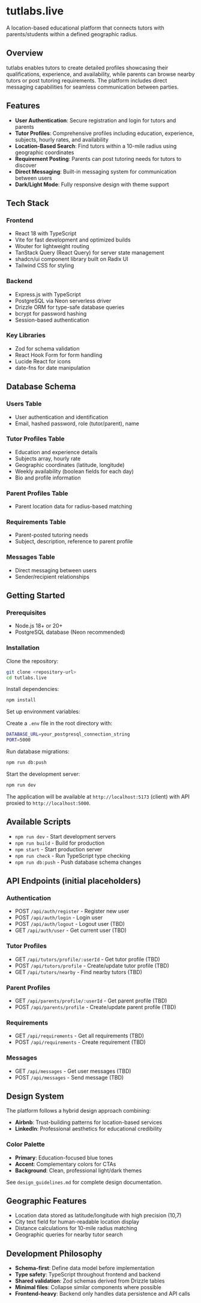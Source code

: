 # tutlabs.live

A location-based educational platform that connects tutors with parents/students within a defined geographic radius.

## Overview

tutlabs enables tutors to create detailed profiles showcasing their qualifications, experience, and availability, while parents can browse nearby tutors or post tutoring requirements. The platform includes direct messaging capabilities for seamless communication between parties.

## Features
- **User Authentication**: Secure registration and login for tutors and parents
- **Tutor Profiles**: Comprehensive profiles including education, experience, subjects, hourly rates, and availability
- **Location-Based Search**: Find tutors within a 10-mile radius using geographic coordinates
- **Requirement Posting**: Parents can post tutoring needs for tutors to discover
- **Direct Messaging**: Built-in messaging system for communication between users
- **Dark/Light Mode**: Fully responsive design with theme support

## Tech Stack

### Frontend
- React 18 with TypeScript
- Vite for fast development and optimized builds
- Wouter for lightweight routing
- TanStack Query (React Query) for server state management
- shadcn/ui component library built on Radix UI
- Tailwind CSS for styling

### Backend
- Express.js with TypeScript
- PostgreSQL via Neon serverless driver
- Drizzle ORM for type-safe database queries
- bcrypt for password hashing
- Session-based authentication

### Key Libraries
- Zod for schema validation
- React Hook Form for form handling
- Lucide React for icons
- date-fns for date manipulation

## Database Schema

### Users Table
- User authentication and identification
- Email, hashed password, role (tutor/parent), name

### Tutor Profiles Table
- Education and experience details
- Subjects array, hourly rate
- Geographic coordinates (latitude, longitude)
- Weekly availability (boolean fields for each day)
- Bio and profile information

### Parent Profiles Table
- Parent location data for radius-based matching

### Requirements Table
- Parent-posted tutoring needs
- Subject, description, reference to parent profile

### Messages Table
- Direct messaging between users
- Sender/recipient relationships

## Getting Started

### Prerequisites
- Node.js 18+ or 20+
- PostgreSQL database (Neon recommended)

### Installation

Clone the repository:

```bash
git clone <repository-url>
cd tutlabs.live
```

Install dependencies:

```bash
npm install
```

Set up environment variables:

Create a `.env` file in the root directory with:

```bash
DATABASE_URL=your_postgresql_connection_string
PORT=5000
```

Run database migrations:

```bash
npm run db:push
```

Start the development server:

```bash
npm run dev
```

The application will be available at `http://localhost:5173` (client) with API proxied to `http://localhost:5000`.

## Available Scripts
- `npm run dev` - Start development servers
- `npm run build` - Build for production
- `npm start` - Start production server
- `npm run check` - Run TypeScript type checking
- `npm run db:push` - Push database schema changes

## API Endpoints (initial placeholders)

### Authentication
- POST `/api/auth/register` - Register new user
- POST `/api/auth/login` - Login user
- POST `/api/auth/logout` - Logout user (TBD)
- GET `/api/auth/user` - Get current user (TBD)

### Tutor Profiles
- GET `/api/tutors/profile/:userId` - Get tutor profile (TBD)
- POST `/api/tutors/profile` - Create/update tutor profile (TBD)
- GET `/api/tutors/nearby` - Find nearby tutors (TBD)

### Parent Profiles
- GET `/api/parents/profile/:userId` - Get parent profile (TBD)
- POST `/api/parents/profile` - Create/update parent profile (TBD)

### Requirements
- GET `/api/requirements` - Get all requirements (TBD)
- POST `/api/requirements` - Create requirement (TBD)

### Messages
- GET `/api/messages` - Get user messages (TBD)
- POST `/api/messages` - Send message (TBD)

## Design System
The platform follows a hybrid design approach combining:

- **Airbnb**: Trust-building patterns for location-based services
- **LinkedIn**: Professional aesthetics for educational credibility

### Color Palette
- **Primary**: Education-focused blue tones
- **Accent**: Complementary colors for CTAs
- **Background**: Clean, professional light/dark themes

See `design_guidelines.md` for complete design documentation.

## Geographic Features
- Location data stored as latitude/longitude with high precision (10,7)
- City text field for human-readable location display
- Distance calculations for 10-mile radius matching
- Geographic queries for nearby tutor search

## Development Philosophy
- **Schema-first**: Define data model before implementation
- **Type safety**: TypeScript throughout frontend and backend
- **Shared validation**: Zod schemas derived from Drizzle tables
- **Minimal files**: Collapse similar components where possible
- **Frontend-heavy**: Backend only handles data persistence and API calls

